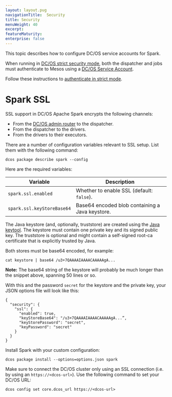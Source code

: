 ```yaml
---
layout: layout.pug
navigationTitle:  Security
title: Security
menuWeight: 40
excerpt:
featureMaturity:
enterprise: false
---
```


<!-- This source repo for this topic is https://github.com/mesosphere/spark-build -->


This topic describes how to configure DC/OS service accounts for Spark.

When running in [DC/OS strict security mode](/docs/1.10/security/ent/#security-modes), both the dispatcher and jobs must authenticate to Mesos using a [DC/OS Service Account](/docs/1.10/security/ent/service-auth/).

Follow these instructions to [authenticate in strict mode](/service-docs/spark/spark-auth/).

# Spark SSL

SSL support in DC/OS Apache Spark encrypts the following channels:

*   From the [DC/OS admin router][11] to the dispatcher.
*   From the dispatcher to the drivers.
*   From the drivers to their executors.

There are a number of configuration variables relevant to SSL setup. List them with the following command:

    dcos package describe spark --config

Here are the required variables:

| Variable                   | Description                                     |
|----------------------------|-------------------------------------------------|
| `spark.ssl.enabled`        | Whether to enable SSL (default: `false`).       |
| `spark.ssl.keyStoreBase64` | Base64 encoded blob containing a Java keystore. |

The Java keystore (and, optionally, truststore) are created using the [Java keytool][12]. The keystore must contain one private key and its signed public key. The truststore is optional and might contain a self-signed root-ca certificate that is explicitly trusted by Java.

Both stores must be base64 encoded, for example:

    cat keystore | base64 /u3+7QAAAAIAAAACAAAAAgA...

**Note:** The base64 string of the keystore will probably be much longer than the snippet above, spanning 50 lines or so.

With this and the password `secret` for the keystore and the private key, your JSON options file will look like this:

    {
      "security": {
        "ssl": {
          "enabled": true,
          "keyStoreBase64": "/u3+7QAAAAIAAAACAAAAAgA...”,
          "keyStorePassword": "secret",
          "keyPassword": "secret"
        }
      }
    }

Install Spark with your custom configuration:

    dcos package install --options=options.json spark

Make sure to connect the DC/OS cluster only using an SSL connection (i.e. by using an `https://<dcos-url>`). Use the following command to set your DC/OS URL:

    dcos config set core.dcos_url https://<dcos-url>

 [11]: /docs/1.10/overview/architecture/components/
 [12]: http://docs.oracle.com/javase/8/docs/technotes/tools/unix/keytool.html
